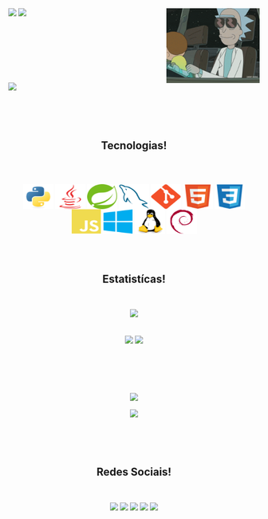 ## <img height = "150em" align = "right" alt = "Obito" src = "https://github.com/Samuel-Melo/Samuel-Melo/blob/main/rick.gif?raw=true" style = "max-width: 100%;"/>
![](https://komarev.com/ghpvc/?username=Samuel-Melo&color=brightgreen) ![](https://visitor-badge.glitch.me/badge?page_id=Samuel-Melo.Samuel-Melo)

<br>
<br>
<br>
<br>
<br>
<br>

<a href="https://tarun-kamboj.github.io/"><img src="https://readme-typing-svg.herokuapp.com/?font=Zen+Tokyo+Zoo&color=878787&size=50&center=true&vCenter=true&width=1000&height=100&lines=OLÁ+%F0%9F%91%8B+MEU+NOME+É+SAMUEL.;EU+SOU+DESENVOLVEDOR+JAVA;E+WEB+FULL+STACK.;OBRIGADO+PELA+VISITA+%F0%9F%98%84.;VOLTE+SEMPRE+%F0%9F%98%83."></a>

  <br>
  <br>
  <br>
  
  <div style = "display: inline_block">

  <h2 align="center">
  Tecnologias!
  </h2>
  
  <br>
  <br>
    
  <p align="center">
    
  <img align = "center" alt = "Python" height = "50" width = "60" src = "https://raw.githubusercontent.com/devicons/devicon/master/icons/python/python-original.svg "/>

  <img align = "center" alt = "Java" height = "50" width = "60" src = "https://raw.githubusercontent.com/devicons/devicon/master/icons/java/java-plain.svg "/>

  <img align = "center" alt = "Springboot" height = "50" width = "60" src = "https://raw.githubusercontent.com/devicons/devicon/master/icons/spring/spring-original.svg "/>

 <img align = "center" alt = "Mysql" height = "50" width = "60" src = "https://raw.githubusercontent.com/devicons/devicon/master/icons/mysql/mysql-plain.svg "/>

  <img align = "center" alt = "Git" height = "50" width = "60" src = "https://raw.githubusercontent.com/devicons/devicon/master/icons/git/git-plain.svg "/>

  <img align = "center" alt = "Html" height = "50" width = "60" src = "https://raw.githubusercontent.com/devicons/devicon/master/icons/html5/html5-original.svg "/>

  <img align = "center" alt = "Css" height = "50" width = "60" src = "https://raw.githubusercontent.com/devicons/devicon/master/icons/css3/css3-original.svg "/>
  
  <img align = "center" alt = "Javascript" height = "50" width = "60" src = "https://raw.githubusercontent.com/devicons/devicon/master/icons/javascript/javascript-plain.svg "/>
  
 <img align = "center" alt = "Windows" height = "50" width = "60" src = "https://raw.githubusercontent.com/devicons/devicon/master/icons/windows8/windows8-original.svg "/>
    
  <img align = "center" alt = "Linux" height = "50" width = "60" src = "https://raw.githubusercontent.com/devicons/devicon/master/icons/linux/linux-original.svg "/>
 
 <img align = "center" alt = "Debian" height = "50" width = "60" src = "https://raw.githubusercontent.com/devicons/devicon/master/icons/debian/debian-original.svg "/>
 
<!--<img align = "center" alt = "Bash" height = "50" width = "60" src = "https://raw.githubusercontent.com/devicons/devicon/master/icons/bash/bash-original.svg "/>-->
    
  </p>

</div>
  
  <br>
  <br>
  
  <h2 align="center">
  Estatistícas!
  </h2>
  
  <br>

  <div>
  
 <p align = "center">

   
<img src="https://github-readme-stats.vercel.app/api/wakatime?username=samuelMelo&show_icons=true&layout=compact&line_height=27&theme=chartreuse-dark&bg_color=00000000&text_color=878787&hide_border=true(https://github.com/anuraghazra/github-readme-stats)" width="50%"/>
   
<br>
<br>
<br>
   
<img src = "https://github-readme-stats.vercel.app/api?username=Samuel-Melo&show_icons=true&line_height=27&theme=chartreuse-dark&bg_color=00000000&icon_color=006400&text_color=878787&&point=00000000&&hide_border=true(https://github.com/anuraghazra/github-readme-stats)"/>
<img src = "https://github-readme-stats.vercel.app/api/top-langs/?username=Samuel-Melo&theme=chartreuse-dark&bg_color=00000000&text_color=878787&hide_border=true(https://github.com/anuraghazra/github-readme-stats)"/>
   
</p>
  
<br>
<br>
<br>
<br>
  
<p align = "center">
 <img  src="https://github-readme-streak-stats.herokuapp.com/?user=Samuel-Melo&show_icons=true&locale=en&layout=compact&background=00000000&hide_border=true&stroke=878787&ring=00FF00&fire=00FF00&currStreakNum=878787&sideNums=878787&currStreakLabel=878787&sideLabels=878787&dates=878787&line_height=0(https://git.io/streak-stats)" />
</p> 

<p align = "center">
 <img src="https://activity-graph.herokuapp.com/graph?username=Samuel-Melo&bg_color=00000000&color=878787&line=00FF00&point=00000000&area=true&area_color=00FF00&hide_border=true(https://github.com/ashutosh00710/github-readme-activity-graph)"/>
</p> 
      
<br>
<br>
<br>

<h2 align="center">
Redes Sociais!
</h2>
      
<br>

<div align="center">

<a href="https://www.instagram.com/zsamuel_meloz/" target="_blank" ><img height="25em" src="https://img.shields.io/badge/-Instagram-af4c4d?style=flat-square&logo=Instagram&logoColor=white"/></a>
<a href="mailto:samueldemelo43@gmail.com" target="_blank"><img height="25em" src="https://img.shields.io/badge/-Gmail-db4a39?style=flat-square&logo=Gmail&logoColor=white"/></a>
<a href="https://www.linkedin.com/in/samuel-melo-/" target="_blank"><img height="25em" src="https://img.shields.io/badge/-Linkedin-0e76a8?style=flat-square&logo=Linkedin&logoColor=white"/></a>
<a href="https://twitter.com/_SamuelMelo_" target="_blank"><img height="25em" src="https://img.shields.io/badge/-Twitter-00acee?style=flat-square&logo=twitter&logoColor=white"/></a>
<a href="https://youtube.com/channel/UCGgVPXc4RQpZawenC642hSA" target="_blank"><img height="25em" src="https://img.shields.io/badge/-YouTube-B2071D?style=flat-square&logo=YouTube&logoColor=white"/></a>


<!-- <img height="25em" src="https://img.shields.io/badge/-Linktree-65da65?style=flat-square&logo=linktree&logoColor=white&link=https://linktr.ee/josevictorsantos"/> -->

</div>
